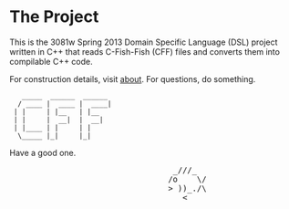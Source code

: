 
The Project
===========

This is the 3081w Spring 2013 Domain Specific Language (DSL) project written in C++ that reads C-Fish-Fish (CFF) files and converts them into compilable C++ code.

For construction details, visit [about](./about.md).
For questions, do something.


	   _____  ______  ______ 
	  / ____ |  ____ |  ____|
	 | |     | |__   | |__   
	 | |     |  __|  |  __|  
	 | |____ | |     | |     
	  \_____ |_|     |_|     
                     

Have a good one.








<pre>
							      _///_
							     /o    \/
							     > ))_./\
							        <
</pre>